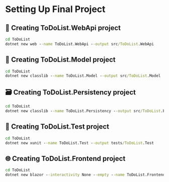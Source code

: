 # Setting Up Final Project

## 📡 Creating ToDoList.WebApi project

```cmd
cd ToDoList
dotnet new web --name ToDoList.WebApi --output src/ToDoList.WebApi
```

## 📘 Creating ToDoList.Model project

```cmd
cd ToDoList
dotnet new classlib --name ToDoList.Model --output src/ToDoList.Model
```

## 🗃️ Creating ToDoList.Persistency project

```cmd
cd ToDoList
dotnet new classlib --name ToDoList.Persistency --output src/ToDoList.Persistency
```

## 🧪 Creating ToDoList.Test project

```cmd
cd ToDoList
dotnet new xunit --name ToDoList.Test --output tests/ToDoList.Test
```

## 🌐 Creating ToDoList.Frontend project

```cmd
cd ToDoList
dotnet new blazor --interactivity None --empty --name ToDoList.Frontend --output src/ToDoList.Frontend
```
